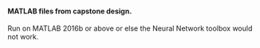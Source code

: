 #### MATLAB files from capstone design. 

Run on MATLAB 2016b or above or else the Neural Network toolbox would not work.
